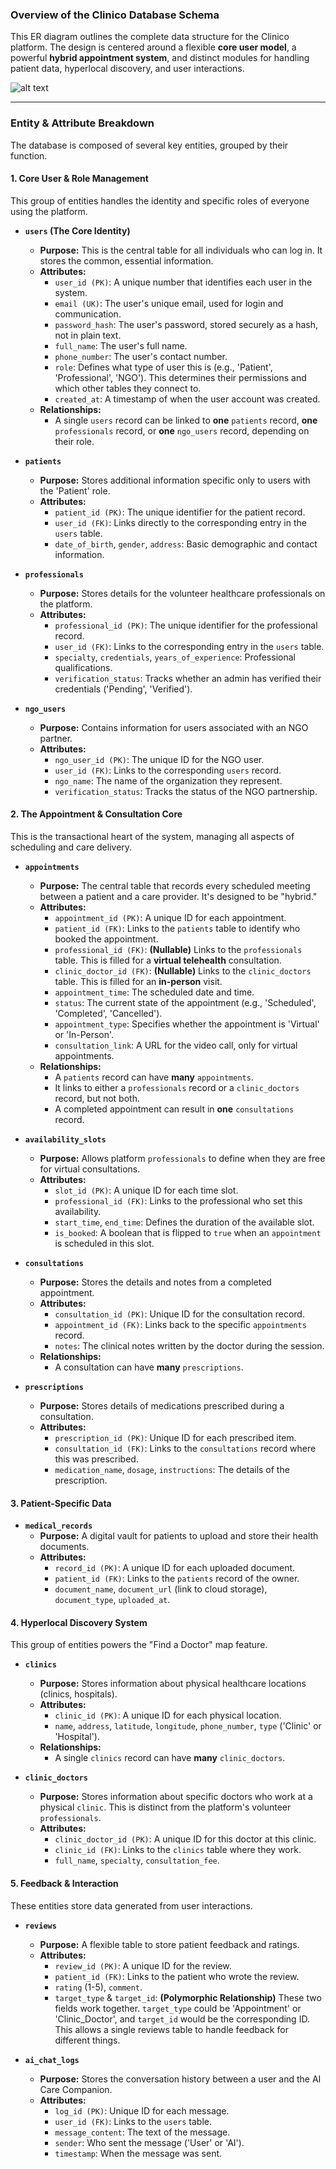 ### **Overview of the Clinico Database Schema**

This ER diagram outlines the complete data structure for the Clinico platform. The design is centered around a flexible **core user model**, a powerful **hybrid appointment system**, and distinct modules for handling patient data, hyperlocal discovery, and user interactions.

![alt text](https://raw.githubusercontent.com/abhay-byte/minor-project-gtbit/main/documentation/diagrams/err/er.svg)

---

### **Entity & Attribute Breakdown**

The database is composed of several key entities, grouped by their function.

#### **1. Core User & Role Management**

This group of entities handles the identity and specific roles of everyone using the platform.

*   **`users` (The Core Identity)**
    *   **Purpose:** This is the central table for all individuals who can log in. It stores the common, essential information.
    *   **Attributes:**
        *   `user_id (PK)`: A unique number that identifies each user in the system.
        *   `email (UK)`: The user's unique email, used for login and communication.
        *   `password_hash`: The user's password, stored securely as a hash, not in plain text.
        *   `full_name`: The user's full name.
        *   `phone_number`: The user's contact number.
        *   `role`: Defines what type of user this is (e.g., 'Patient', 'Professional', 'NGO'). This determines their permissions and which other tables they connect to.
        *   `created_at`: A timestamp of when the user account was created.
    *   **Relationships:**
        *   A single `users` record can be linked to **one** `patients` record, **one** `professionals` record, or **one** `ngo_users` record, depending on their role.

*   **`patients`**
    *   **Purpose:** Stores additional information specific only to users with the 'Patient' role.
    *   **Attributes:**
        *   `patient_id (PK)`: The unique identifier for the patient record.
        *   `user_id (FK)`: Links directly to the corresponding entry in the `users` table.
        *   `date_of_birth`, `gender`, `address`: Basic demographic and contact information.

*   **`professionals`**
    *   **Purpose:** Stores details for the volunteer healthcare professionals on the platform.
    *   **Attributes:**
        *   `professional_id (PK)`: The unique identifier for the professional record.
        *   `user_id (FK)`: Links to the corresponding entry in the `users` table.
        *   `specialty`, `credentials`, `years_of_experience`: Professional qualifications.
        *   `verification_status`: Tracks whether an admin has verified their credentials ('Pending', 'Verified').

*   **`ngo_users`**
    *   **Purpose:** Contains information for users associated with an NGO partner.
    *   **Attributes:**
        *   `ngo_user_id (PK)`: The unique ID for the NGO user.
        *   `user_id (FK)`: Links to the corresponding `users` record.
        *   `ngo_name`: The name of the organization they represent.
        *   `verification_status`: Tracks the status of the NGO partnership.

#### **2. The Appointment & Consultation Core**

This is the transactional heart of the system, managing all aspects of scheduling and care delivery.

*   **`appointments`**
    *   **Purpose:** The central table that records every scheduled meeting between a patient and a care provider. It's designed to be "hybrid."
    *   **Attributes:**
        *   `appointment_id (PK)`: A unique ID for each appointment.
        *   `patient_id (FK)`: Links to the `patients` table to identify who booked the appointment.
        *   `professional_id (FK)`: **(Nullable)** Links to the `professionals` table. This is filled for a **virtual telehealth** consultation.
        *   `clinic_doctor_id (FK)`: **(Nullable)** Links to the `clinic_doctors` table. This is filled for an **in-person** visit.
        *   `appointment_time`: The scheduled date and time.
        *   `status`: The current state of the appointment (e.g., 'Scheduled', 'Completed', 'Cancelled').
        *   `appointment_type`: Specifies whether the appointment is 'Virtual' or 'In-Person'.
        *   `consultation_link`: A URL for the video call, only for virtual appointments.
    *   **Relationships:**
        *   A `patients` record can have **many** `appointments`.
        *   It links to either a `professionals` record or a `clinic_doctors` record, but not both.
        *   A completed appointment can result in **one** `consultations` record.

*   **`availability_slots`**
    *   **Purpose:** Allows platform `professionals` to define when they are free for virtual consultations.
    *   **Attributes:**
        *   `slot_id (PK)`: A unique ID for each time slot.
        *   `professional_id (FK)`: Links to the professional who set this availability.
        *   `start_time`, `end_time`: Defines the duration of the available slot.
        *   `is_booked`: A boolean that is flipped to `true` when an `appointment` is scheduled in this slot.

*   **`consultations`**
    *   **Purpose:** Stores the details and notes from a completed appointment.
    *   **Attributes:**
        *   `consultation_id (PK)`: Unique ID for the consultation record.
        *   `appointment_id (FK)`: Links back to the specific `appointments` record.
        *   `notes`: The clinical notes written by the doctor during the session.
    *   **Relationships:**
        *   A consultation can have **many** `prescriptions`.

*   **`prescriptions`**
    *   **Purpose:** Stores details of medications prescribed during a consultation.
    *   **Attributes:**
        *   `prescription_id (PK)`: Unique ID for each prescribed item.
        *   `consultation_id (FK)`: Links to the `consultations` record where this was prescribed.
        *   `medication_name`, `dosage`, `instructions`: The details of the prescription.

#### **3. Patient-Specific Data**

*   **`medical_records`**
    *   **Purpose:** A digital vault for patients to upload and store their health documents.
    *   **Attributes:**
        *   `record_id (PK)`: A unique ID for each uploaded document.
        *   `patient_id (FK)`: Links to the `patients` record of the owner.
        *   `document_name`, `document_url` (link to cloud storage), `document_type`, `uploaded_at`.

#### **4. Hyperlocal Discovery System**

This group of entities powers the "Find a Doctor" map feature.

*   **`clinics`**
    *   **Purpose:** Stores information about physical healthcare locations (clinics, hospitals).
    *   **Attributes:**
        *   `clinic_id (PK)`: A unique ID for each physical location.
        *   `name`, `address`, `latitude`, `longitude`, `phone_number`, `type` ('Clinic' or 'Hospital').
    *   **Relationships:**
        *   A single `clinics` record can have **many** `clinic_doctors`.

*   **`clinic_doctors`**
    *   **Purpose:** Stores information about specific doctors who work at a physical `clinic`. This is distinct from the platform's volunteer `professionals`.
    *   **Attributes:**
        *   `clinic_doctor_id (PK)`: A unique ID for this doctor at this clinic.
        *   `clinic_id (FK)`: Links to the `clinics` table where they work.
        *   `full_name`, `specialty`, `consultation_fee`.

#### **5. Feedback & Interaction**

These entities store data generated from user interactions.

*   **`reviews`**
    *   **Purpose:** A flexible table to store patient feedback and ratings.
    *   **Attributes:**
        *   `review_id (PK)`: A unique ID for the review.
        *   `patient_id (FK)`: Links to the patient who wrote the review.
        *   `rating` (1-5), `comment`.
        *   `target_type` & `target_id`: **(Polymorphic Relationship)** These two fields work together. `target_type` could be 'Appointment' or 'Clinic_Doctor', and `target_id` would be the corresponding ID. This allows a single reviews table to handle feedback for different things.

*   **`ai_chat_logs`**
    *   **Purpose:** Stores the conversation history between a user and the AI Care Companion.
    *   **Attributes:**
        *   `log_id (PK)`: Unique ID for each message.
        *   `user_id (FK)`: Links to the `users` table.
        *   `message_content`: The text of the message.
        *   `sender`: Who sent the message ('User' or 'AI').
        *   `timestamp`: When the message was sent.